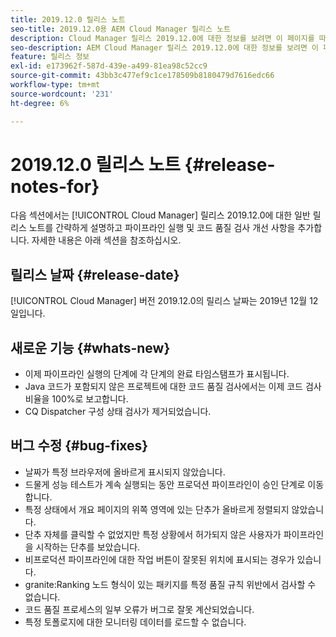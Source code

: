 ```yaml
---
title: 2019.12.0 릴리스 노트
seo-title: 2019.12.0용 AEM Cloud Manager 릴리스 노트
description: Cloud Manager 릴리스 2019.12.0에 대한 정보를 보려면 이 페이지를 따르십시오.
seo-description: AEM Cloud Manager 릴리스 2019.12.0에 대한 정보를 보려면 이 페이지를 따르십시오.
feature: 릴리스 정보
exl-id: e173962f-587d-439e-a499-81ea98c52cc9
source-git-commit: 43bb3c477ef9c1ce178509b8180479d7616edc66
workflow-type: tm+mt
source-wordcount: '231'
ht-degree: 6%

---
```


# 2019.12.0 릴리스 노트 {#release-notes-for}

다음 섹션에서는 [!UICONTROL Cloud Manager] 릴리스 2019.12.0에 대한 일반 릴리스 노트를 간략하게 설명하고 파이프라인 실행 및 코드 품질 검사 개선 사항을 추가합니다.
자세한 내용은 아래 섹션을 참조하십시오.

## 릴리스 날짜 {#release-date}

[!UICONTROL Cloud Manager] 버전 2019.12.0의 릴리스 날짜는 2019년 12월 12일입니다.

## 새로운 기능 {#whats-new}

* 이제 파이프라인 실행의 단계에 각 단계의 완료 타임스탬프가 표시됩니다.
* Java 코드가 포함되지 않은 프로젝트에 대한 코드 품질 검사에서는 이제 코드 검사 비율을 100%로 보고합니다.
* CQ Dispatcher 구성 상태 검사가 제거되었습니다.

## 버그 수정 {#bug-fixes}

* 날짜가 특정 브라우저에 올바르게 표시되지 않았습니다.
* 드물게 성능 테스트가 계속 실행되는 동안 프로덕션 파이프라인이 승인 단계로 이동합니다.
* 특정 상태에서 개요 페이지의 위쪽 영역에 있는 단추가 올바르게 정렬되지 않았습니다.
* 단추 자체를 클릭할 수 없었지만 특정 상황에서 허가되지 않은 사용자가 파이프라인을 시작하는 단추를 보았습니다.
* 비프로덕션 파이프라인에 대한 작업 버튼이 잘못된 위치에 표시되는 경우가 있습니다.
* granite:Ranking 노드 형식이 있는 패키지를 특정 품질 규칙 위반에서 검사할 수 없습니다.
* 코드 품질 프로세스의 일부 오류가 버그로 잘못 계산되었습니다.
* 특정 토폴로지에 대한 모니터링 데이터를 로드할 수 없습니다.
